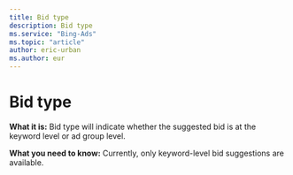 ```yaml
---
title: Bid type
description: Bid type
ms.service: "Bing-Ads"
ms.topic: "article"
author: eric-urban
ms.author: eur
---
```


# Bid type

**What it is:**        Bid type will indicate whether the suggested bid is at the keyword level or ad group level.

**What you need to know:**        Currently, only keyword-level bid suggestions are available.


